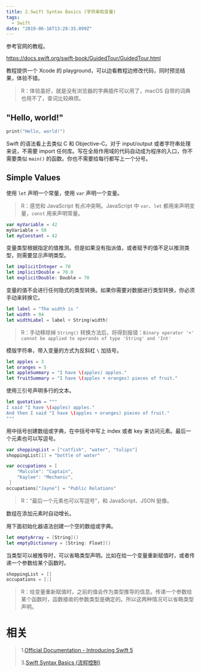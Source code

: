 ```yaml
---
title: 2.Swift Syntax Basics (字符串和变量)
tags:
  - Swift
date: "2019-06-16T13:28:35.099Z"
---
```


参考官网的教程。

https://docs.swift.org/swift-book/GuidedTour/GuidedTour.html

教程提供一个 Xcode 的 playground，可以边看教程边修改代码，同时预览结果，体验不错。

> R：体验虽好，就是没有浏览器的字典插件可以用了，macOS 自带的词典也用不了，查词比较麻烦。

<!-- more -->

## "Hello, world!"

```swift
print("Hello, world!")
```

Swift 的语法看上去类似 C 和 Objective-C。对于 input/output 或者字符串处理来说，不需要 import 任何库。写在全局作用域的代码自动成为程序的入口，你不需要类似 `main()` 的函数。你也不需要给每行都写上一个分号。

## Simple Values

使用 `let` 声明一个常量，使用 `var` 声明一个变量。

> R：感觉和 JavaScript 有点冲突啊。JavaScript 中 `var`、`let` 都用来声明变量，`const` 用来声明常量。

```swift
var myVariable = 42
myVariable = 50
let myConstant = 42
```

变量类型根据指定的值推测。但是如果没有指派值，或者赋予的值不足以推测类型，则需要显示声明类型。

```swift
let implicitInteger = 70
let implicitDouble = 70.0
let explicitDouble: Double = 70
```

变量的值不会进行任何隐式的类型转换。如果你需要对数据进行类型转换，你必须手动来转换它。

```swift
let label = "The width is "
let width = 94
let widthLabel = label + String(width)
```

> R：手动移除掉 `String()` 转换方法后，将得到报错：`Binary operator '+' cannot be applied to operands of type 'String' and 'Int'`

模版字符串，带入变量的方式为反斜杠 `\` 加括号。

```swift
let apples = 3
let oranges = 5
let appleSummary = "I have \(apples) apples."
let fruitSummary = "I have \(apples + oranges) pieces of fruit."
```

使用三引号声明多行的文本。

```swift
let quotation = """
I said "I have \(apples) apples."
And then I said "I have \(apples + oranges) pieces of fruit."
"""
```

用中括号创建数组或字典，在中括号中写上 index 或者 key 来访问元素。最后一个元素也可以写逗号。

```swift
var shoppingList = ["catfish", "water", "tulips"]
shoppingList[1] = "bottle of water"

var occupations = [
    "Malcolm": "Captain",
    "Kaylee": "Mechanic",
 ]
occupations["Jayne"] = "Public Relations"
```

> R：“最后一个元素也可以写逗号”，和 JavaScript、JSON 挺像。

数组在添加元素时自动增长。

用下面初始化器语法创建一个空的数组或字典。

```swift
let emptyArray = [String]()
let emptyDictionary = [String: Float]()
```

当类型可以被推导时，可以省略类型声明。比如在给一个变量重新赋值时，或者传递一个参数给某个函数时。

```swift
shoppingList = []
occupations = [:]
```

> R：给变量重新赋值时，之前的值会作为类型推导的信息。传递一个参数给某个函数时，函数接收的参数类型是确定的。所以这两种情况可以省略类型声明。

# 相关

> 1.[Official Documentation - Introducing Swift 5](https://github.com/zfanli/notes/blob/master/swift/1.SwiftIntroduction.md)
>
> 3.[Swift Syntax Basics (流程控制)](<https://github.com/zfanli/notes/blob/master/swift/3.SyntaxBasics(FlowControl).md>)
